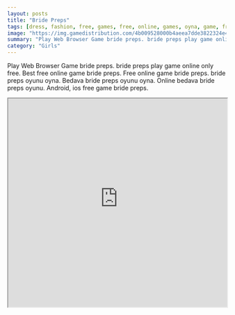 ```yaml
---
layout: posts
title: "Bride Preps"
tags: [dress, fashion, free, games, free, online, games, oyna, game, free, games, play, play, games]
image: "https://img.gamedistribution.com/4b009528000b4aeea7dde3822324e478-512x384.jpeg"
summary: "Play Web Browser Game bride preps. bride preps play game online only free. Best free online game bride preps. Free online game bride preps. bride preps oyunu oyna. Bedava bride preps oyunu oyna. Online bedava bride preps oyunu. Android, ios free game bride preps."
category: "Girls"
---
```


Play Web Browser Game bride preps. bride preps play game online only free. Best free online game bride preps. Free online game bride preps. bride preps oyunu oyna. Bedava bride preps oyunu oyna. Online bedava bride preps oyunu. Android, ios free game bride preps.

<iframe width="100%" height="480px;" src="https://html5.gamedistribution.com/4b009528000b4aeea7dde3822324e478/"></iframe>